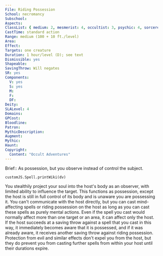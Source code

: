 ```yaml
---
File: Riding Possession
School: necromancy
Subschool: 
Aspects: 
ClassList: { medium: 2, mesmerist: 4, occultist: 3, psychic: 4, sorcerer: 4, wizard: 4, spiritualist: 3, summoner: 4, unchained summoner: 4, witch: 4 }
CastTime: standard action
Range: medium (100 + 10 ft./level)
Area: 
Effect: 
Targets: one creature
Duration: 1 hour/level (D); see text
Dismissible: yes
Shapeable: 
SavingThrow: Will negates
SR: yes
Components:
  V: yes
  S: yes
  M: 
  F: 
  DF: 
Deity: 
SLALevel: 4
Domains: 
GPCost: 
Bloodline: 
Patron: 
MythicDescription: 
Augment: 
Mythic: 
Haunt: 
Copyright:
  Content: "Occult Adventures"
---
```

Brief:: As possession, but you observe instead of control the subject.

```dataviewjs
customJS.Spell.printWiki(dv)
```

You stealthily project your soul into the host's body as an observer, with limited ability to influence the target. This functions as possession, except the host is still in full control of its body and is unaware you are possessing it. You can't communicate with the host directly, but you can cast mind-affecting spells or riding possession on the host as long as you can cast these spells as purely mental actions. Even if the spell you cast would normally affect more than one target or an area, it can affect only the host. If the host succeeds at a saving throw against a spell that you cast in this way, it immediately becomes aware that it is possessed, and if it was already aware, it receives another saving throw against riding possession. Protection from evil and similar effects don't expel you from the host, but they do prevent you from casting further spells from within your host until their durations expire.
